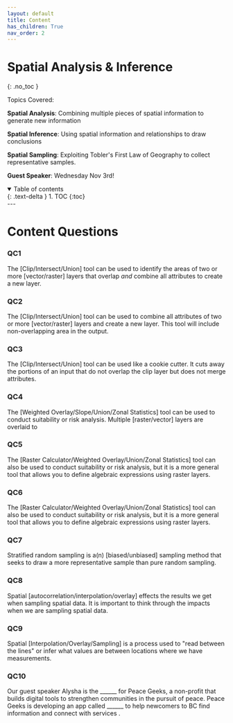 ```yaml
---
layout: default
title: Content
has_children: True
nav_order: 2
---
```


# Spatial Analysis & Inference
{: .no_toc }

Topics Covered:

**Spatial Analysis**: Combining multiple pieces of spatial information to generate new information

**Spatial Inference**: Using spatial information and relationships to draw conclusions

**Spatial Sampling**: Exploiting Tobler's First Law of Geography to collect representative samples.

**Guest Speaker**: Wednesday Nov 3rd!


<details open markdown="block">
  <summary>
    Table of contents
  </summary>
  {: .text-delta }
1. TOC
{:toc}
</details>
---

# Content Questions

### QC1

The [Clip/Intersect/Union] tool can be used to identify the areas of two or more [vector/raster] layers that overlap *and* combine all attributes to create a new layer.

### QC2

The [Clip/Intersect/Union] tool can be used to combine all attributes of two or more [vector/raster] layers and create a new layer.  This tool will include non-overlapping area in the output.


### QC3

The [Clip/Intersect/Union] tool can be used like a cookie cutter.  It cuts away the portions of an input that do not overlap the clip layer but does not merge attributes.

### QC4

The [Weighted Overlay/Slope/Union/Zonal Statistics] tool can be used to conduct suitability or risk analysis.  Multiple [raster/vector] layers are overlaid to 

### QC5

The [Raster Calculator/Weighted Overlay/Union/Zonal Statistics] tool can also be used to conduct suitability or risk analysis, but it is a more general tool that allows you to define algebraic expressions using raster layers.

### QC6

The [Raster Calculator/Weighted Overlay/Union/Zonal Statistics] tool can also be used to conduct suitability or risk analysis, but it is a more general tool that allows you to define algebraic expressions using raster layers.

### QC7

Stratified random sampling is a(n) [biased/unbiased] sampling method that seeks to draw a more representative sample than pure random sampling.

### QC8

Spatial [autocorrelation/interpolation/overlay] effects the results we get when sampling spatial data. It is important to think through the impacts when we are sampling spatial data.

### QC9

Spatial [Interpolation/Overlay/Sampling] is a process used to "read between the lines" or infer what values are between locations where we have measurements.

### QC10

Our guest speaker Alysha is the ______ for Peace Geeks, a non-profit that builds digital tools to strengthen communities in the pursuit of peace.  Peace Geeks is developing an app called ______ to help newcomers to BC find information and connect with services .
